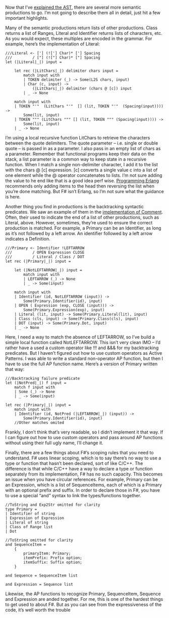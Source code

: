 Now that I’ve [explained the
AST](http://devhawk.net/2007/12/19/Practical+F+Parsing+The+Abstract+Syntax+Tree.aspx),
there are several more semantic productions to go. I’m not going to
describe them all in detail, just hit a few important highlights.

Many of the semantic productions return lists of other productions.
Class returns a list of Ranges, Literal and Identifier returns lists of
characters, etc. As you would expect, these multiples are encoded in the
grammar. For example, here’s the implementation of Literal:

``` {.brush: .fsharp}
///Literal <- ['] (!['] Char)* ['] Spacing
///         / ["] (!["] Char)* ["] Spacing
let (|Literal|_|) input = 

    let rec (|LitChars|_|) delimiter chars input = 
        match input with
        | TOKEN delimiter (_) -> Some(L2S chars, input)
        | Char (c, input) ->  
            (|LitChars|_|) delimiter (chars @ [c]) input 
        | _ -> None 
     
    match input with
    | TOKEN "'"  (LitChars "'"  [] (lit, TOKEN "'"  (Spacing(input)))) ->  
        Some(lit, input)
    | TOKEN """ (LitChars """ [] (lit, TOKEN """ (Spacing(input)))) ->  
        Some(lit, input)
    | _ -> None
```

I’m using a local recursive function LitChars to retrieve the characters
between the quote delimiters. The quote parameter – i.e. single or
double quote – is passed in as a parameter. I also pass in an empty list
of chars as a parameter. Remember that functional programs keep their
data on the stack, a list parameter is a common way to keep state in a
recursive function. When I match a single non-delimiter character, I add
it to the list with the chars @ [c] expression. [c] converts a single
value c into a list of one element while the @ operator concatenates to
lists. I’m not sure adding the value to he end like that is a good idea
perf wise. [Programming
Erlang](http://www.pragprog.com/titles/jaerlang/) recommends only adding
items to the head then reversing the list when you’re done matching. But
F\# isn’t Erlang, so I’m not sure what the guidance is here.

Another thing you find in productions is the backtracking syntactic
predicates. We saw an example of them in the [implementation of
Comment](http://devhawk.net/2007/12/17/Practical+F+Parsing+Syntactical+Productions+2.aspx).
Often, their used to indicate the end of a list of other productions,
such as Literal, above. However, sometimes, they’re used to ensure the
correct production is matched. For example, a Primary can be an
Identifier, as long as it’s not followed by a left arrow. An identifier
followed by a left arrow indicates a Definition.

``` {.brush: .fsharp}
///Primary <- Identifier !LEFTARROW
///         / OPEN Expression CLOSE
///         / Literal / Class / DOT
let rec (|Primary|_|) input = 

    let (|NotLEFTARROW|_|) input = 
        match input with
        | LEFTARROW (_) -> None 
        | _ -> Some(input)

    match input with
    | Identifier (id, NotLEFTARROW (input)) ->  
        Some(Primary.Identifier(id), input)
    | OPEN ( Expression (exp, CLOSE (input))) -> 
        Some(Primary.Expression(exp), input)
    | Literal (lit, input) -> Some(Primary.Literal(lit), input)
    | Class (cls, input) -> Some(Primary.Class(cls), input)
    | DOT (input) -> Some(Primary.Dot, input)
    | _ -> None
```

Here, I need a way to match the absence of LEFTARROW, so I’ve build a
simple local function called NotLEFTARROW. This isn’t very clean IMO –
I’d rather have a used a custom operator like !!! and &&& for my
backtracking predicates. But I haven’t figured out how to use custom
operators as Active Patterns. I was able to write a standard
non-operator AP function, but then I have to use the full AP function
name. Here’s a version of Primary written that way:

``` {.brush: .fsharp}
///Backtracking failure predicate
let (|NotPred|_|) f input = 
    match f input with
    | Some (_) -> None 
    | _ -> Some(input) 
     
let rec (|Primary|_|) input = 
    match input with
    | Identifier (id, NotPred (|LEFTARROW|_|) (input)) ->  
        Some(Primary.Identifier(id), input) 
    //Other matches omited
```

Frankly, I don’t think that’s very readable, so I didn’t implement it
that way. If I can figure out how to use custom operators and pass
around AP functions without using their full ugly name, I’ll change it.

Finally, there are a few things about F\#’s scoping rules that you need
to understand. F\# uses linear scoping, which is to say there’s no way
to use a type or function that hasn’t been declared, sort of like C/C++.
The difference is that while C/C++ have a way to declare a type or
function separately from its implementation, F\# has no such capacity.
This becomes an issue when you have circular references. For example,
Primary can be an Expression, which is a list of SequenceItems, each of
which is a Primary with an optional prefix and suffix. In order to
declare those in F\#, you have to use a special “and” syntax to link the
types/functions together.

``` {.brush: .fsharp}
//ToString and Exp2Str omitted for clarity
type Primary = 
| Identifier of string
| Expression of Expression 
| Literal of string
| Class of Range list 
| Dot  

//ToString omitted for clarity
and SequenceItem = 
    {  
        primaryItem: Primary; 
        itemPrefix: Prefix option;      
        itemSuffix: Suffix option; 
    }

and Sequence = SequenceItem list 

and Expression = Sequence list
```

Likewise, the AP functions to recognize Primary, SequenceItem, Sequence
and Expression are anded together. For me, this is one of the hardest
things to get used to about F\#. But as you can see from the
expressiveness of the code, it’s well worth the trouble
